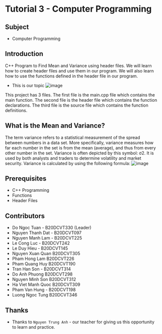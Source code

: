 # Tutorial 3 - Computer Programming

## Subject
* Computer Programming

## Introduction
C++ Program to Find Mean and Variance using header files. We will learn how to create header files and use them in our program. We will also learn how to use the functions defined in the header file in our program. 
* This is our topic ![image](https://user-images.githubusercontent.com/82562559/194112422-94da1d4a-e3e5-4e56-a705-595b0b0b91be.png)

This project has 3 files. The first file is the main.cpp file which contains the main function. The second file is the header file which contains the function declarations. The third file is the source file which contains the function definitions.

## What is the Mean and Variance?
The term variance refers to a statistical measurement of the spread between numbers in a data set. More specifically, variance measures how far each number in the set is from the mean (average), and thus from every other number in the set. Variance is often depicted by this symbol: σ2. It is used by both analysts and traders to determine volatility and market security.
Variance is calculated by using the following formula:
![image](https://user-images.githubusercontent.com/82562559/194113126-82561299-8a06-40dc-9d04-e406a5e867aa.png)


## Prerequisites
* C++ Programming
* Functions
* Header Files
## Contributors
* Do Ngoc Tuan - B20DCVT330 (Leader)
* Nguyen Thanh Dat - B20DCVT097
* Nguyen Manh Lam - B20DCVT225
* Le Cong Luc - B20DCVT242
* Le Duy Hieu - B20DCVT145
* Nguyen Xuan Quan B20DCVT305
* Pham Hong Lam B20DCVT226
* Pham Quang Huy B20DCVT190
* Tran Han Son - B20DCVT314
* Do Anh Phuong B20DCVT298
* Nguyen Minh Son B20DCVT312
* Ha Viet Manh Quoc B20DCVT309
* Pham Van Hung - B20DCVT198
* Luong Ngoc Tung B20DCVT346

## Thanks
* Thanks to `Nguyen Trung Anh` - our teacher for giving us this opportunity to learn and practice.

